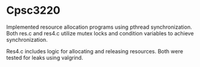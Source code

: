 # Cpsc3220

Implemented resource allocation programs using pthread synchronization. Both res.c and res4.c utilize mutex locks and condition variables to achieve synchronization. 

Res4.c includes logic for allocating and releasing resources. Both were tested for leaks using valgrind.

